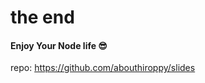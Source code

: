 <!-- background: end -->

# the end

#### Enjoy Your Node life 😎
repo: https://github.com/abouthiroppy/slides
